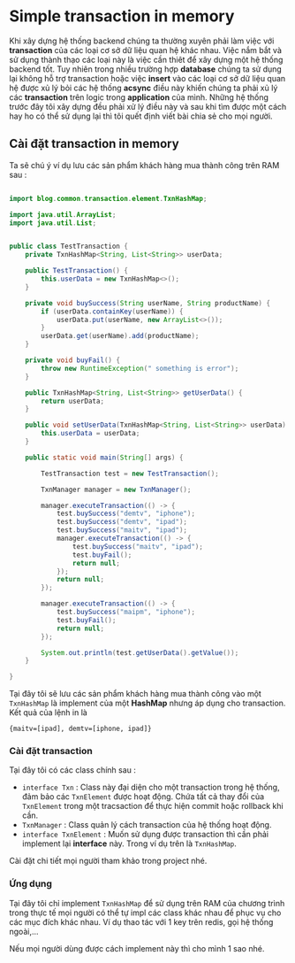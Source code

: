 # Simple transaction in memory
Khi xây dựng hệ thống backend chúng ta thường xuyên phải làm việc với **transaction** của các loại cơ sở dữ liệu quan 
hệ khác nhau. Việc nắm bắt và sử dụng thành thạo các loại này là việc cần thiêt để xây dựng một hệ thống backend tốt.
Tuy nhiên trong nhiều trường hợp **database** chúng ta sử dụng lại không hỗ trợ transaction hoặc việc **insert** vào
các loại cơ sở dữ liệu quan hệ được xủ lý bỏi các hệ thống **acsync** điều này khiến chúng ta phải xủ lý các **transaction**
trên  logic trong **application** của mình. Những hệ thống trước đây tôi xây dựng đều phải xử lý điều này và sau khi 
tìm được một cách hay ho có thể sử dụng lại thì tôi quết định viết bài chia sẻ cho mọi người.

## Cài đặt transaction in memory
Ta sẽ chú ý ví dụ lưu các sản phẩm khách hàng mua thành công trên RAM sau :

```java

import blog.common.transaction.element.TxnHashMap;

import java.util.ArrayList;
import java.util.List;


public class TestTransaction {
    private TxnHashMap<String, List<String>> userData;

    public TestTransaction() {
        this.userData = new TxnHashMap<>();
    }

    private void buySuccess(String userName, String productName) {
        if (userData.containKey(userName)) {
            userData.put(userName, new ArrayList<>());
        }
        userData.get(userName).add(productName);
    }

    private void buyFail() {
        throw new RuntimeException(" something is error");
    }

    public TxnHashMap<String, List<String>> getUserData() {
        return userData;
    }

    public void setUserData(TxnHashMap<String, List<String>> userData) {
        this.userData = userData;
    }

    public static void main(String[] args) {

        TestTransaction test = new TestTransaction();

        TxnManager manager = new TxnManager();

        manager.executeTransaction(() -> {
            test.buySuccess("demtv", "iphone");
            test.buySuccess("demtv", "ipad");
            test.buySuccess("maitv", "ipad");
            manager.executeTransaction(() -> {
                test.buySuccess("maitv", "ipad");
                test.buyFail();
                return null;
            });
            return null;
        });

        manager.executeTransaction(() -> {
            test.buySuccess("maipm", "iphone");
            test.buyFail();
            return null;
        });

        System.out.println(test.getUserData().getValue());
    }

}
```
Tại đây tôi sẽ lưu các sản phẩm khách hàng mua thành công vào một `TxnHashMap` là implement của một **HashMap**
nhưng áp dụng cho transaction. Kết quả của lệnh in là

`
 {maitv=[ipad], demtv=[iphone, ipad]}
`
### Cài đặt transaction
Tại đây tôi có các class chính sau :
- `interface Txn` : Class này đại diện cho một transaction trong hệ thống, đảm bảo các `TxnElement` được hoạt động. Chứa
tất cả thay đổi của `TxnElement` trong một tracsaction để thực hiện commit hoặc rollback khi cần.
- `TxnManager` : Class quản lý cách transaction của hệ thống hoạt động.
- `interface TxnElement` : Muốn sử dụng được transaction thì cần phải implement lại **interface** này. Trong ví dụ trên 
là `TxnHashMap`. 

Cài đặt chi tiết mọi người tham khảo trong project nhé. 

### Ứng dụng
Tại đây tôi chỉ implement `TxnHashMap` để sử dụng trên RAM của chương trình trong thực tế mọi người có thể tự 
impl các class khác nhau để phục vụ cho các mục đích khác nhau. Ví dụ thao tác với 1 key trên redis, gọi hệ thống
ngoài,... 

Nếu mọi người dùng được cách implement này thì cho mình 1 sao nhé.
